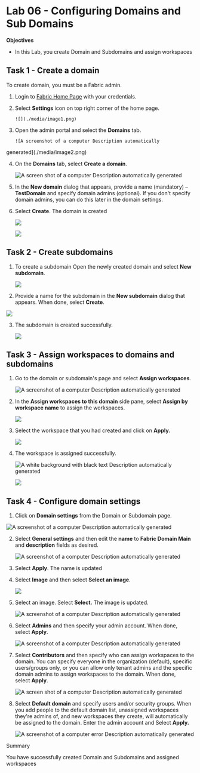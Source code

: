 # Lab 06 - Configuring Domains and Sub Domains

**Objectives**

- In this Lab, you create Domain and Subdomains and assign workspaces

## Task 1 - Create a domain

To create domain, you must be a Fabric admin.

1.  Login to [Fabric Home Page](https://app.fabric.microsoft.com/) with
    your credentials.

2.  Select **Settings** icon on top right corner of the home page.

        ![](./media/image1.png)

3.  Open the admin portal and select the **Domains** tab.

        ![A screenshot of a computer Description automatically
generated](./media/image2.png)

4.  On the **Domains** tab, select **Create a domain**.

    ![A screen shot of a computer Description automatically
generated](./media/image3.png)

5.  In the **New domain** dialog that appears, provide a name
    (mandatory) – **TestDomain** and specify domain admins (optional).
    If you don't specify domain admins, you can do this later in the
    domain settings.

6.  Select **Create**. The domain is created

    ![](./media/image4.png)

    ![](./media/image5.png)

## Task 2 - Create subdomains

1.  To create a subdomain Open the newly created domain and select **New
    subdomain**.

    ![](./media/image6.png)

2.  Provide a name for the subdomain in the **New subdomain** dialog
    that appears. When done, select **Create**.

   ![](./media/image7.png)

3.  The subdomain is created successfully.

    ![](./media/image8.png)

## Task 3 - Assign workspaces to domains and subdomains

1.  Go to the domain or subdomain's page and select **Assign
    workspaces**.

    ![A screenshot of a computer Description automatically
generated](./media/image9.png)

2.  In the **Assign workspaces to this domain** side pane, select
    **Assign by workspace name** to assign the workspaces.

    ![](./media/image10.png)

3.  Select the workspace that you had created and click on **Apply.**

    ![](./media/image11.png)

4.  The workspace is assigned successfully.

    ![A white background with black text Description automatically
generated](./media/image12.png)

    ![](./media/image13.png)

## Task 4 - Configure domain settings

1.  Click on **Domain settings** from the Domain or Subdomain page.

   ![A screenshot of a computer Description automatically
generated](./media/image14.png)

2.  Select **General settings** and then edit the **name** to **Fabric
    Domain Main** and **description** fields as desired.

    ![A screenshot of a computer Description automatically
generated](./media/image15.png)

3.  Select **Apply**. The name is updated

4.  Select **Image** and then select **Select an image**.

    ![](./media/image16.png)

5.  Select an image. Select **Select.** The image is updated.

    ![A screenshot of a computer Description automatically
generated](./media/image17.png)

6.  Select **Admins** and then specify your admin account. When done,
    select **Apply**.

    ![A screenshot of a computer Description automatically
generated](./media/image18.png)

7.  Select **Contributors** and then specify who can assign workspaces
    to the domain. You can specify everyone in the organization
    (default), specific users/groups only, or you can allow only tenant
    admins and the specific domain admins to assign workspaces to the
    domain. When done, select **Apply**.

    ![A screen shot of a computer Description automatically
generated](./media/image19.png)

8.  Select **Default domain** and specify users and/or security groups.
    When you add people to the default domain list, unassigned
    workspaces they're admins of, and new workspaces they create, will
    automatically be assigned to the domain. Enter the admin account and
    Select **Apply.**

    ![A screenshot of a computer error Description automatically
generated](./media/image20.png)

Summary

You have successfully created Domain and Subdomains and assigned
workspaces
